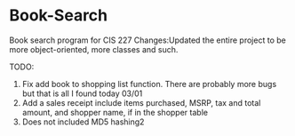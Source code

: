 # Book-Search
Book search program for CIS 227
Changes:Updated the entire project to be more object-oriented, more classes and such.



TODO:
1. Fix add book to shopping list function.
There are probably more bugs but that is all I found today 03/01
2. Add a sales receipt include items purchased, MSRP, tax and total amount, and shopper name, if in the shopper
table
3. Does not included MD5 hashing2
